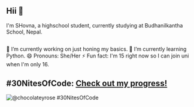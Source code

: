 ## Hii 👋
I'm SHovna, a highschool student, currently studying at Budhanilkantha School, Nepal.

##

🔭 I’m currently working on just honing my basics.
🌱 I’m currently learning Python.
😄 Pronouns: She/Her
⚡ Fun fact: I'm 15 right now so I can join uni when I'm only 16.

  
<!--
**chocolateyyrosee/chocolateyyrosee** is a ✨ _special_ ✨ repository because its `README.md` (this file) appears on your GitHub profile.

Here are some ideas to get you started:

- 👯 I’m looking to collaborate on ...
- 🤔 I’m looking for help with ...
- 💬 Ask me about ...
- 📫 How to reach me: ...
- -->

## #30NitesOfCode: [Check out my progress!](https://www.codedex.io/@chocolateyrose/30-nites-of-code)

  ![@chocolateyrose #30NitesOfCode](https://www.codedex.io/api/petStatus?user=chocolateyrose)
